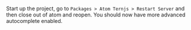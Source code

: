 Start up the project, go to `Packages > Atom Ternjs > Restart Server` and then close out of atom and reopen.
You should now have more advanced autocomplete enabled.
